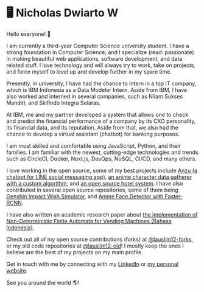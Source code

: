 # 🖥️ Nicholas Dwiarto W

Hello everyone! 👋

I am currently a third-year Computer Science university student. I have a strong foundation in Computer Science, and I specialize (read: passionate) in making beautiful web applications, software development, and data related stuff. I love technology and will always try to work, take on projects, and force myself to level up and develop further in my spare time.

Presently, in university, I have had the chance to intern in a top IT company, which is IBM Indonesia as a Data Modeler Intern. Aside from IBM, I have also worked and interned in several companies, such as Nilam Sukses Mandiri, and Skifindo Integra Selaras.

At IBM, me and my partner developed a system that allows one to check and predict the financial performance of a company by its CXO personality, its financial data, and its reputation. Aside from that, we also had the chance to develop a virtual assistant (chatbot) for banking purposes.

I am most skilled and comfortable using JavaScript, Python, and their families. I am familiar with the newest, cutting-edge technologies and trends such as CircleCI, Docker, Next.js, DevOps, NoSQL, CI/CD, and many others.

I love working in the open source, some of my best projects include [Anzu (a chatbot for LINE social messaging app)](https://github.com/lauslim12/Anzu), [an anime character data gatherer with a custom algorithm](https://github.com/lauslim12/Satella), and [an open source hotel system](https://github.com/lauslim12/intract-social-network). I have also contributed in several open source repositories, some of them being [Genshin Impact Wish Simulator](https://github.com/uzair-ashraf/genshin-impact-wish-simulator), and [Anime Face Detector with Faster-RCNN](https://github.com/qhgz2013/anime-face-detector).

I have also written an academic research paper about [the implementation of Non-Deterministic Finite Automata for Vending Machines (Bahasa Indonesia)](http://proceeding.unindra.ac.id/index.php/simponi/article/view/375/0).

Check out all of my open source contributions (forks) at [@lauslim12-forks](https://github.com/lauslim12-forks), or my old code repositories at [@lauslim12-old](https://github.com/lauslim12-old)! I mostly keep the ones I believe are the best of my projects on my main profile.

Get in touch with me by connecting with my [LinkedIn](https://www.linkedin.com/in/nicholasdwiarto/) or [my personal website](https://www.nicholasdw.com).

See you around the world 🌎!
